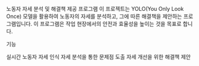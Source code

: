 노동자 자세 분석 및 해결책 제공 프로그램
이 프로젝트는 YOLO(You Only Look Once) 모델을 활용하여 노동자의 자세를 분석하고, 그에 따른 해결책을 제안하는 프로그램입니다. 이 프로그램은 작업 현장에서의 안전과 효율성을 높이는 것을 목표로 합니다.

기능

실시간 노동자 자세 인식
자세 분석을 통한 문제점 도출
자세 개선을 위한 해결책 제안
